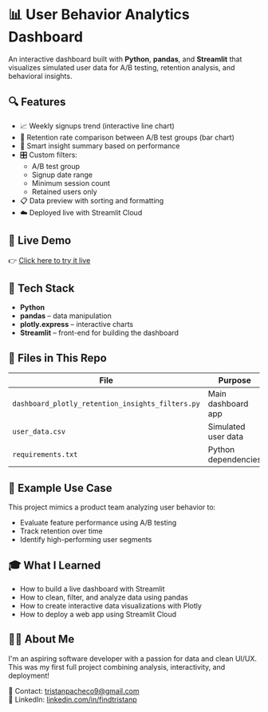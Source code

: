
# 📊 User Behavior Analytics Dashboard

An interactive dashboard built with **Python**, **pandas**, and **Streamlit** that visualizes simulated user data for A/B testing, retention analysis, and behavioral insights.

## 🔍 Features

- 📈 Weekly signups trend (interactive line chart)
- 🔁 Retention rate comparison between A/B test groups (bar chart)
- 🧠 Smart insight summary based on performance
- 🎛️ Custom filters:
  - A/B test group
  - Signup date range
  - Minimum session count
  - Retained users only
- 📋 Data preview with sorting and formatting
- ☁️ Deployed live with Streamlit Cloud

## 🚀 Live Demo

👉 [Click here to try it live](https://user-behvaior-analytics-dashboard-middtgh8appavoyjxpr3toe.streamlit.app/)

## 🧰 Tech Stack

- **Python**
- **pandas** – data manipulation
- **plotly.express** – interactive charts
- **Streamlit** – front-end for building the dashboard

## 📁 Files in This Repo

| File | Purpose |
|------|---------|
| `dashboard_plotly_retention_insights_filters.py` | Main dashboard app |
| `user_data.csv` | Simulated user data |
| `requirements.txt` | Python dependencies |

## 🧪 Example Use Case

This project mimics a product team analyzing user behavior to:
- Evaluate feature performance using A/B testing
- Track retention over time
- Identify high-performing user segments

## 🎓 What I Learned

- How to build a live dashboard with Streamlit
- How to clean, filter, and analyze data using pandas
- How to create interactive data visualizations with Plotly
- How to deploy a web app using Streamlit Cloud

## 🙋‍♀️ About Me

I'm an aspiring software developer with a passion for data and clean UI/UX. This was my first full project combining analysis, interactivity, and deployment!

📧 Contact: tristanpacheco9@gmail.com  
🔗 LinkedIn: [linkedin.com/in/findtristanp](https://linkedin.com/in/findtristanp)
